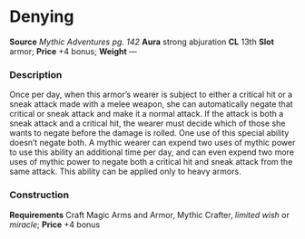 ﻿---
name: "Denying"
type: ['armor_quality']
price: "+4 bonus"
description: |
  "Once per day, when this armor’s wearer is subject to either a critical hit or a sneak attack made with a melee weapon, she can automatically negate that critical or sneak attack and make it a normal attack. If the attack is both a sneak attack and a critical hit, the wearer must decide which of those she wants to negate before the damage is rolled. One use of this special ability doesn’t negate both. A mythic wearer can expend two uses of mythic power to use this ability an additional time per day, and can even expend two more uses of mythic power to negate both a critical hit and sneak attack from the same attack. This ability can be applied only to heavy armors."
---

# Denying

**Source** _Mythic Adventures pg. 142_
**Aura** strong abjuration **CL** 13th
**Slot** armor; **Price** +4 bonus; **Weight** —

### Description

Once per day, when this armor’s wearer is subject to either a critical hit or a sneak attack made with a melee weapon, she can automatically negate that critical or sneak attack and make it a normal attack. If the attack is both a sneak attack and a critical hit, the wearer must decide which of those she wants to negate before the damage is rolled. One use of this special ability doesn’t negate both. A mythic wearer can expend two uses of mythic power to use this ability an additional time per day, and can even expend two more uses of mythic power to negate both a critical hit and sneak attack from the same attack. This ability can be applied only to heavy armors.

### Construction

**Requirements** Craft Magic Arms and Armor, Mythic Crafter, _limited wish_ or _miracle_; **Price** +4 bonus